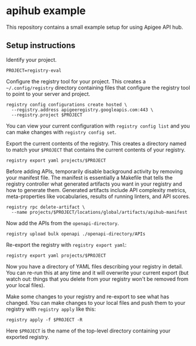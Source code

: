 # apihub example

This repository contains a small example setup for using Apigee API hub.

## Setup instructions

Identify your project.
```
PROJECT=registry-eval
```
Configure the registry tool for your project.
This creates a `~/.config/registry` directory containing
files that configure the registry tool to point to your
server and project.
```
registry config configurations create hosted \
  --registry.address apigeeregistry.googleapis.com:443 \
  --registry.project $PROJECT
```
You can view your current configuration with `registry config list`
and you can make changes with `registry config set`.

Export the current contents of the registry.
This creates a directory named to match your `$PROJECT`
that contains the current contents of your registry.
```
registry export yaml projects/$PROJECT
```
Before adding APIs, temporarily disable background activity by removing
your manifest file. The manifest is essentially a Makefile that tells
the registry controller what generated artifacts you want in your registry
and how to generate them. Generated artifacts include API complexity metrics,
meta-properties like vocabularies, results of running linters, and API scores.
```
registry rpc delete-artifact \
  --name projects/$PROJECT/locations/global/artifacts/apihub-manifest
```
Now add the APIs from the `openapi-directory`.
```
registry upload bulk openapi ./openapi-directory/APIs
```

Re-export the registry with `registry export yaml`:
```
registry export yaml projects/$PROJECT
```
Now you have a directory of YAML files describing your registry in detail.
You can re-run this at any time and it will overwrite your current export
(but watch out: things that you delete from your registry won't be 
removed from your local files).

Make some changes to your registry and re-export to see what has changed.
You can make changes to your local files and push them to your registry
with `registry apply` like this:
```
registry apply -f $PROJECT -R
```

Here `$PROJECT` is the name of the top-level directory containing your
exported registry.





